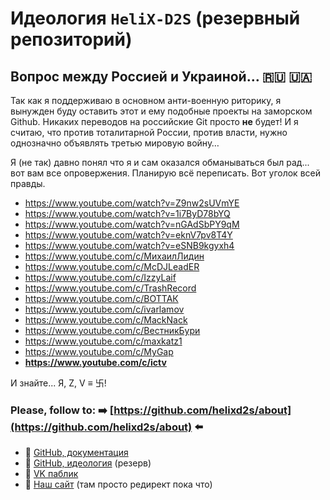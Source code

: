 # Идеология `HeliX-D2S` (резервный репозиторий)

## Вопрос между Россией и Украиной… 🇷🇺 🇺🇦

  Так как я поддерживаю в основном анти-военную риторику, я вынужден буду оставить этот и ему подобные проекты на заморском Github. Никаких переводов на российские Git просто **не** будет! И я считаю, что против тоталитарной России, против власти, нужно однозначно объявлять третью мировую войну…
  
  Я (не так) давно понял что я и сам оказался обманываться был рад... вот вам все опровержения. Планирую всё переписать. Вот уголок всей правды. 
  
  - https://www.youtube.com/watch?v=Z9nw2sUVmYE
  - https://www.youtube.com/watch?v=1i7ByD78bYQ
  - https://www.youtube.com/watch?v=nGAdSbPY9qM
  - https://www.youtube.com/watch?v=eknV7pv8T4Y
  - https://www.youtube.com/watch?v=eSNB9kgyxh4
  - https://www.youtube.com/c/МихаилЛидин
  - https://www.youtube.com/c/McDJLeadER
  - https://www.youtube.com/c/IzzyLaif
  - https://www.youtube.com/c/TrashRecord
  - https://www.youtube.com/c/ВОТТАК
  - https://www.youtube.com/c/ivarlamov
  - https://www.youtube.com/c/MackNack
  - https://www.youtube.com/c/ВестникБури
  - https://www.youtube.com/c/maxkatz1
  - https://www.youtube.com/c/MyGap
  - **https://www.youtube.com/c/ictv**
  
  И знайте... Я, Z, V ≡ 卐!

### Please, follow to: ➡️ [https://github.com/helixd2s/about](https://github.com/helixd2s/about) ⬅️
 
  - 👑 [GitHub, документация](https://github.com/helixd2s/about)
  - 🥀 [GitHub, идеология](https://github.com/helixd2s/core) (резерв)
  - 🥀 [VK паблик](https://vk.com/helixd2s)
  - 🥀 [Наш сайт](http://core.helixd2s.su/) (там просто редирект пока что)

